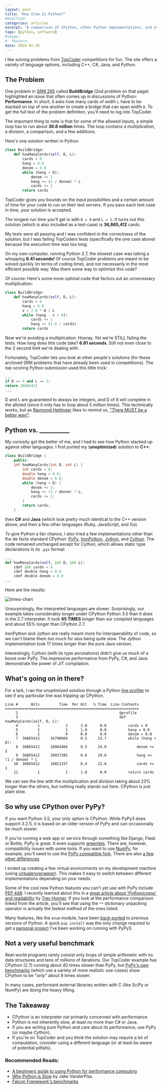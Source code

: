 ```yaml
---
layout: post
title: "How Slow Is Python?"
#modified:
categories: articles
excerpt: "A comparison of CPython, other Python implementations, and other languages"
tags: [python, software]
#image:
#  feature:
date: 2016-02-26
---
```


I like solving problems from [TopCoder](http://topcoder.com) competitions for fun.  The site offers a variety of language options, including C++, C#, Java, and Python. 

## The Problem
One problem in [SRM 295][srm-295] called **BuildBridge** (2nd problem on that page) highlighted an issue that often comes up in discussions of Python: **Performance**.  In short, it asks how many cards of width `L` have to be stacked on top of one another to create a bridge that can span width `D`.  To get the full text of the problem definition, you'll need to log into TopCoder.

The important thing to note is that for some of the allowed inputs, a simple loop has to run about **36.8 million** times.  The loop contains a multiplication, a division, a comparison, and a few additions.

Here's one solution written in Python

```python
class BuildBridge:
    def howManyCards(self, D, L):
        cards = 0
        hang = 0.0
        denom = 0.0
        while (hang < D):
            denom += 2
            hang += (1 / denom) * L
            cards += 1
        return cards
```

TopCoder gives you bounds on the input possibilities and a certain amount of time for your code to run on their test servers.  If you pass each test case in time, your solution is accepted. 

The longest run time you'll get is with `D = 9` and `L = 1`.  It turns out this solution (which is also included as a test-case) is **36,865,412** cards.

My tests were all passing and I was confident in the correctness of the solution, but I was failing TopCoders tests (specifically the one case above) because the execution time was too long.

On my own computer, running Python 2.7, the slowest case was taking a whopping **8.41 seconds!**  Of course TopCoder problems are meant to be solved quickly (in terms of coding time), and not necessarily in the most efficient possible way. Was there some way to optimize this code?

Of course: Here's some more optimal code that factors out an unnecessary multiplication:

```python
class BuildBridge:
    def howManyCards(self, D, L):
        cards = 0
        hang = 0.0
        x = 2.0 * D / L
        while (hang - x < 0):
            cards += 1
            hang += (1.0 / cards)
        return cards
```
Now we're avoiding a multiplication.  Hooray.  Yet we're STILL failing the tests.  How long does this code take?  **6.81 seconds**.  Still not even close to the 2 second limit we're dealing with.

Fortunately, TopCoder lets you look at other people's solutions (for these archived SRM problems that have already been used in competitions).  The top-scoring Python submission used this little trick:

```python
...
if D == 9 and L == 1:
return 36865412
...
```
D and L are guaranteed to always be integers, and D of 8 will complete in the alloted (since it only has to loop about 5 million times).  This technically works, but as [Raymond Hettinger][hettinger] likes to remind us, ["There MUST be a better way!"][hettinger-video].

## Python vs. __________
My curiosity got the better of me, and I had to see how Python stacked up against other languages.  I first ported my (**unoptimized**) solution to **C++**:

```cpp
class BuildBridge {
    public:
    int howManyCards(int D, int L) {
        int cards = 0;
        double hang = 0.0;
        double denom = 0.0;
        while (hang < D) {
            denom += 2;
            hang += (1 / denom) * L;
            cards += 1;
        }
        return cards;
    }
```
then **C#** and **Java** (which look pretty much identical to the C++ version above, and then a few other languages (Ruby, JavaScript, and Go).

To give Python a fair chance, I also tried a few implementations other than the de facto standard CPython: [PyPy][pypy], [IronPython][ironpython], [Jython][jython], and [Cython][cython].  The code remained unchanged except for Cython, which allows static type declarations in its `.pyx` format:

```python
...
def howManyCards(self, int D, int L):
    cdef int cards = 0
    cdef double hang = 0.0
    cdef double denom = 0.0
...
```

Here are the results:

![times-chart][timechart]

Unsurprisingly, the interpreted languages are slower.  Surprisingly, our example takes considerably longer under CPython Python 3.5 than it does in the 2.7 interpreter.  It took **65 TIMES** longer than our compiled languages and about 55% longer than CPython 2.7.

IronPython and Jython are really meant more for interoperability of code, so we can't blame them *too* much for also being quite slow.  The Jython implementation took 17 times longer than the pure Java version.

Interestingly, Cython (with its type annotations) didn't give us much of a boost over PyPy.  The impressive performance from PyPy, C#, and Java demonstrate the power of JIT compilation.

## What's going on in there?
For a lark, I ran the unoptimized solution through a Python [line profiler](https://github.com/rkern/line_profiler) to see if any particular line was tripping up CPython.  

```
Line #      Hits         Time  Per Hit   % Time  Line Contents
==============================================================
     2                                               @profile
     3                                               def howManyCards(self, D, L):
     4         1            3      3.0      0.0          cards = 0
     5         1            1      1.0      0.0          hang = 0.0
     6         1            0      0.0      0.0          denom = 0.0
     7  36865413     16790669      0.5     23.7          while (hang < D):
     8  36865412     16984466      0.5     24.0              denom += 2
     9  36865412     20937285      0.6     29.6              hang += (1 / denom) * L
    10  36865412     16011337      0.4     22.6              cards += 1
    11         1            1      1.0      0.0          return cards     
```

We can see the line with the multiplication and division taking about 23% longer than the others, but nothing really stands out here.  CPython is just plain slow.

## So why use CPython over PyPy?
If you want Python 3.5, your only option is CPython.  While PyPy3 does support 3.2.5, it is based on an older version of PyPy and can occasionally be much slower.

If you're running a web app or service through something like Django, Flask or Bottle, PyPy is great.  It even supports [greenlets][greenlets].  There are, however, compatibility issues with some tools.  If you want to use [NumPy](http://www.numpy.org/), for example, you'll need to use the [PyPy compatible fork][pypy-numpy].  There are also [a few other differences][pypy-diffs].

I ended up creating a few virtual environments on my development machine (using [virtualenvwrapper](https://virtualenvwrapper.readthedocs.org/en/latest/)).  This makes it easy to switch between different implementations depending on your needs.  

Some of the cool new Python features you can't yet use with PyPy include [PEP 448](https://www.python.org/dev/peps/pep-0448/).  I recently learned about this in a [great article about 'Pythonicness' and readability][trey-article] by [Trey Hunner][trey].  If you look at the performance comparison linked from the article, you'll see that using the `**` dictionary unpacking operator is actually the fastest method of the ones listed. 

Many features, like the `enum` module, have been [back-ported][enum34] to previous versions of Python.  A quick `pip install` was the only change required to get a [personal project][codewords-game] I've been working on running with PyPy3.

## Not a very useful benchmark
Real-world programs rarely consist only loops of simple arithmetic with no data structures and tens of millions of iterations.  Our TopCoder example has CPython (2.7) running about 40 times slower than PyPy, but [PyPy's own benchmarks][pypy-speed] (which use a variety of more realistic use-cases) show CPython to be "only" about 9 times slower.  

In many cases, performant external libraries written with C (like SciPy or NumPy) are doing the heavy lifting.

## The Takeaway
* CPython is an interpreter not primarily concerned with performance.
* Python is not inherently slow, at least no more than C# or Java.
* If you are writing pure Python and care about its performance, use PyPy (or maybe Cython).
* If you're on TopCoder and you think the solution may require a lot of computation, consider using a different language (or at least be aware of potential pitfalls).

### Recommended Reads:
* [A beginners guide to using Python for performance computing][pyperformance]
* [Why Python is Slow](https://jakevdp.github.io/blog/2014/05/09/why-python-is-slow/) by Jake VanderPlas
* [Falcon Framework's benchmarks][falconbenchmarks]

[srm-295]: https://community.topcoder.com/tc?module=Static&d1=match_editorials&d2=srm295
[hettinger]: https://twitter.com/raymondh
[hettinger-video]: https://youtu.be/wf-BqAjZb8M?t=23m7s
[pypy]: http://pypy.org/
[ironpython]: http://ironpython.net/
[cython]: http://cython.org/
[jython]: http://www.jython.org/
[timechart]: /assets/srm295times.png
[pypy-diffs]: http://pypy.readthedocs.org/en/latest/cpython_differences.html
[greenlets]: https://greenlet.readthedocs.org/en/latest/
[enum34]: https://pypi.python.org/pypi/enum34
[pypy-numpy]: https://bitbucket.org/pypy/numpy
[codewords-game]: https://github.com/SamNazar/codewords-game
[trey]: https://twitter.com/treyhunner
[trey-article]: http://treyhunner.com/2016/02/how-to-merge-dictionaries-in-python/
[pypy-speed]: http://speed.pypy.org/
[pyperformance]: http://scipy.github.io/old-wiki/pages/PerformancePython
[falconbenchmarks]: http://falconframework.org/#Metrics